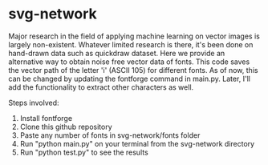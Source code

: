 # svg-network
Major research in the field of applying machine learning on vector images is largely non-existent. Whatever limited research is there, it's been done on hand-drawn data such as quickdraw dataset. 
Here we provide an alternative way to obtain noise free vector data of fonts. This code saves the vector path of the letter 'i' (ASCII 105) for different fonts. As of now, this can be changed by updating the fontforge command in main.py. Later, I'll add the functionality to extract other characters as well. 

Steps involved:
1. Install fontforge
2. Clone this github repository
3. Paste any number of fonts in svg-network/fonts folder
4. Run "python main.py" on your terminal from the svg-network directory
5. Run "python test.py" to see the results

